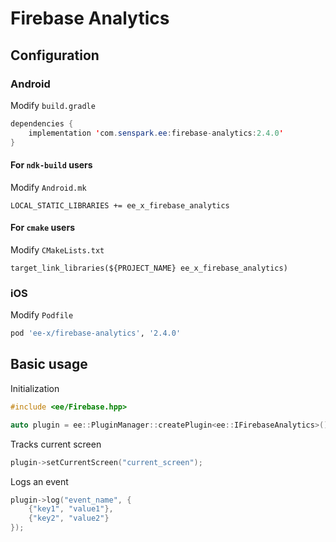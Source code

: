 # Firebase Analytics
## Configuration
### Android
Modify `build.gradle`
```java
dependencies {
    implementation 'com.senspark.ee:firebase-analytics:2.4.0'
}
```

#### For `ndk-build` users
Modify `Android.mk`
```
LOCAL_STATIC_LIBRARIES += ee_x_firebase_analytics
```

#### For `cmake` users
Modify `CMakeLists.txt`
```
target_link_libraries(${PROJECT_NAME} ee_x_firebase_analytics)
```

### iOS
Modify `Podfile`
```ruby
pod 'ee-x/firebase-analytics', '2.4.0'
```

## Basic usage
Initialization
```cpp
#include <ee/Firebase.hpp>

auto plugin = ee::PluginManager::createPlugin<ee::IFirebaseAnalytics>();
```

Tracks current screen
```cpp
plugin->setCurrentScreen("current_screen");
```

Logs an event
```cpp
plugin->log("event_name", {
    {"key1", "value1"},
    {"key2", "value2"}
});
```